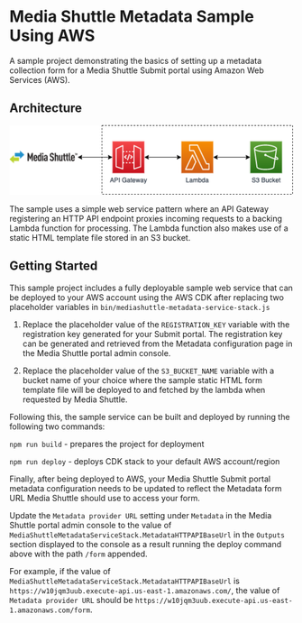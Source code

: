 # Media Shuttle Metadata Sample Using AWS

A sample project demonstrating the basics of setting up a metadata collection form for a Media Shuttle Submit portal
using Amazon Web Services (AWS).

## Architecture

![architecture](img/architecture.png)

The sample uses a simple web service pattern where an API Gateway registering an HTTP API endpoint proxies
incoming requests to a backing Lambda function for processing. The Lambda function also makes use of a static
HTML template file stored in an S3 bucket.

## Getting Started

This sample project includes a fully deployable sample web service that can be deployed to your AWS account
using the AWS CDK after replacing two placeholder variables in `bin/mediashuttle-metadata-service-stack.js` 

1. Replace the placeholder value of the `REGISTRATION_KEY` variable with the registration key generated for your Submit
portal. The registration key can be generated and retrieved from the Metadata configuration page in the Media Shuttle
portal admin console.
 
2. Replace the placeholder value of the `S3_BUCKET_NAME` variable with a bucket name of your choice where the sample
static HTML form template file will be deployed to and fetched by the lambda when requested by Media Shuttle.

Following this, the sample service can be built and deployed by running the following two commands:

`npm run build` - prepares the project for deployment

`npm run deploy` - deploys CDK stack to your default AWS account/region

Finally, after being deployed to AWS, your Media Shuttle Submit portal metadata configuration needs to be updated to
reflect the Metadata form URL Media Shuttle should use to access your form.

Update the `Metadata provider URL` setting
under `Metadata` in the Media Shuttle portal admin console to the value of
`MediaShuttleMetadataServiceStack.MetadataHTTPAPIBaseUrl` in the `Outputs` section displayed to the console as a result
running the deploy command above with the path `/form` appended.

For example, if the value of `MediaShuttleMetadataServiceStack.MetadataHTTPAPIBaseUrl` is
`https://w10jqm3uub.execute-api.us-east-1.amazonaws.com/`, the value of `Metadata provider URL` should be
`https://w10jqm3uub.execute-api.us-east-1.amazonaws.com/form`.
